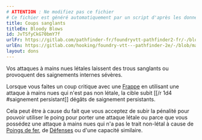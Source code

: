 ```yaml
---
# ATTENTION : Ne modifiez pas ce fichier
# Ce fichier est généré automatiquement par un script d'après les données du module Foundry VTT officiel et de sa traduction
title: Coups sanglants
titleEn: Bloody Blows
id: JvTSfyCkG70bmY7f
urlFr: https://gitlab.com/pathfinder-fr/foundryvtt-pathfinder2-fr/-/blob/master/data/feats/JvTSfyCkG70bmY7f.htm
urlEn: https://gitlab.com/hooking/foundry-vtt---pathfinder-2e/-/blob/master/packs/data/feats.db/bloody-blows.json
layout: dons
---
```

Vos attaques à mains nues létales laissent des trous sanglants ou provoquent des saignements internes sévères.

Lorsque vous faites un coup critique avec une [Frappe](../actions/frapper.html) en utilisant une attaque à mains nues qui n'est pas non létale, la cible subit [[/r 1d4 #saignement persistant]] dégâts de saignement persistants.

Cela peut être à cause du fait que vous acceptez de subir la pénalité pour pouvoir utiliser le poing pour porter une attaque létale ou parce que vous possédez une attaque à mains nues qui n'a pas le trait non-létal à cause de [Poings de fer](poings-de-fer.html), de [Défenses](défenses-orc.html) ou d'une capacité similaire.
